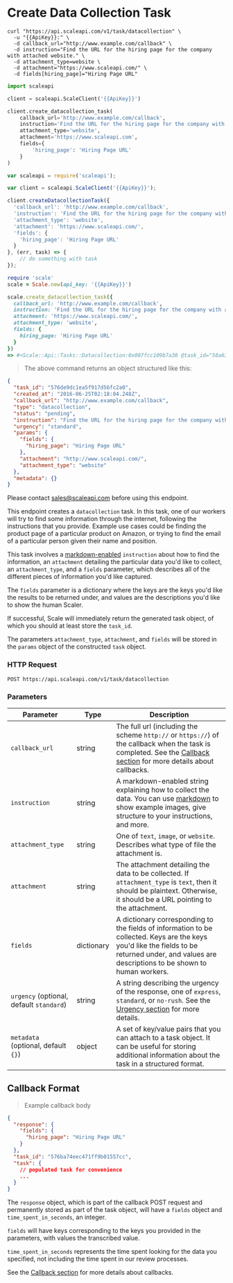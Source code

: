 # Create Data Collection Task

```shell
curl "https://api.scaleapi.com/v1/task/datacollection" \
  -u "{{ApiKey}}:" \
  -d callback_url="http://www.example.com/callback" \
  -d instruction="Find the URL for the hiring page for the company with attached website." \
  -d attachment_type=website \
  -d attachment="https://www.scaleapi.com/" \
  -d fields[hiring_page]="Hiring Page URL"
```

```python
import scaleapi

client = scaleapi.ScaleClient('{{ApiKey}}')

client.create_datacollection_task(
    callback_url='http://www.example.com/callback',
    instruction='Find the URL for the hiring page for the company with attached website.',
    attachment_type='website',
    attachment='https://www.scaleapi.com',
    fields={
        'hiring_page': 'Hiring Page URL'
    }
)
```

```javascript
var scaleapi = require('scaleapi');

var client = scaleapi.ScaleClient('{{ApiKey}}');

client.createDatacollectionTask({
  'callback_url': 'http://www.example.com/callback',
  'instruction': 'Find the URL for the hiring page for the company with attached website.',
  'attachment_type': 'website',
  'attachment': 'https://www.scaleapi.com/',
  'fields': {
    'hiring_page': 'Hiring Page URL'
  }
}, (err, task) => {
    // do something with task
});
```

```ruby
require 'scale'
scale = Scale.new(api_key: '{{ApiKey}}')

scale.create_datacollection_task({
  callback_url: 'http://www.example.com/callback',
  instruction: 'Find the URL for the hiring page for the company with attached website.',
  attachment: 'https://www.scaleapi.com/',
  attachment_type: 'website',
  fields: {
    hiring_page: 'Hiring Page URL'
  }
})
=> #<Scale::Api::Tasks::Datacollection:0x007fcc109b7a38 @task_id="58a63649aa9d139b20a42531", @type="datacollection", @instruction="Find the URL for the hiring page for the company with attached website.", @params={"fields"=>{"hiring_page"=>"Hiring Page URL"}, "attachment"=>"https://www.scaleapi.com/", "attachment_type"=>"website"}, @urgency="standard", @response=nil, @callback_url="http://www.example.com/callback", @created_at=2017-02-16 23:31:21 UTC, @status="pending", @completed_at=nil, @callback_succeeded_at=nil, @metadata={}>
```

> The above command returns an object structured like this:

```json
{
  "task_id": "576de9dc1ea5f917d56fc2a0",
  "created_at": "2016-06-25T02:18:04.248Z",
  "callback_url": "http://www.example.com/callback",
  "type": "datacollection",
  "status": "pending",
  "instruction": "Find the URL for the hiring page for the company with attached website.",
  "urgency": "standard",
  "params": {
    "fields": {
      "hiring_page": "Hiring Page URL"
    },
    "attachment": "http://www.scaleapi.com/",
    "attachment_type": "website"
  },
  "metadata": {}
}
```

<aside class="notice">
Please contact <a href="mailto:sales@scaleapi.com">sales@scaleapi.com</a> before using this endpoint.
</aside>

This endpoint creates a `datacollection` task. In this task, one of our workers will try to find some information through the internet, following the instructions that you provide. Example use cases could be finding the product page of a particular product on Amazon, or trying to find the email of a particular person given their name and position.

This task involves a [markdown-enabled](https://github.com/adam-p/markdown-here/wiki/Markdown-Cheatsheet) `instruction` about how to find the information, an `attachment` detailing the particular data you'd like to collect, an `attachment_type`, and a `fields` parameter, which describes all of the different pieces of information you'd like captured.

The `fields` parameter is a dictionary where the keys are the keys you'd like the results to be returned under, and values are the descriptions you'd like to show the human Scaler.

If successful, Scale will immediately return the generated task object, of which you should at least store the `task_id`.

The parameters `attachment_type`, `attachment`, and `fields` will be stored in the `params` object of the constructed `task` object.

### HTTP Request

`POST https://api.scaleapi.com/v1/task/datacollection`

### Parameters

Parameter | Type | Description
--------- | ---- | -------
`callback_url` | string | The full url (including the scheme `http://` or `https://`) of the callback when the task is completed. See the [Callback section](#callbacks) for more details about callbacks.
`instruction` | string | A markdown-enabled string explaining how to collect the data. You can use [markdown](https://github.com/adam-p/markdown-here/wiki/Markdown-Cheatsheet) to show example images, give structure to your instructions, and more.
`attachment_type` | string | One of `text`, `image`, or `website`. Describes what type of file the attachment is.
`attachment` | string | The attachment detailing the data to be collected. If `attachment_type` is `text`, then it should be plaintext. Otherwise, it should be a URL pointing to the attachment.
`fields` | dictionary | A dictionary corresponding to the fields of information to be collected. Keys are the keys you'd like the fields to be returned under, and values are descriptions to be shown to human workers.
`urgency` (optional, default `standard`) | string | A string describing the urgency of the response, one of `express`, `standard`, or `no-rush`. See the [Urgency section](#urgency) for more details.
`metadata` (optional, default `{}`) | object | A set of key/value pairs that you can attach to a task object. It can be useful for storing additional information about the task in a structured format.

## Callback Format

> Example callback body

```json
{
  "response": {
    "fields": {
      "hiring_page": "Hiring Page URL"
    }
  },
  "task_id": "576ba74eec471ff9b01557cc",
  "task": {
    // populated task for convenience
    ...
  }
}
```

The `response` object, which is part of the callback POST request and permanently stored as part of the task object, will have a `fields` object and `time_spent_in_seconds`, an integer.

`fields` will have keys corresponding to the keys you provided in the parameters, with values the transcribed value.

`time_spent_in_seconds` represents the time spent looking for the data you specified, not including the time spent in our review processes.

<aside class="notice">
See the <a href="#callbacks">Callback section</a> for more details about callbacks.
</aside>
